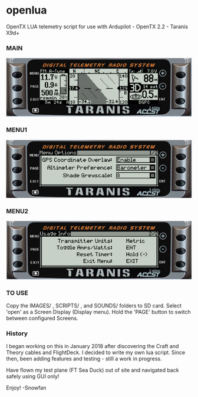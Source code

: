 # openlua
OpenTX LUA telemetry script for use with Ardupilot - OpenTX 2.2 - Taranis X9d+

### MAIN ###
![Main.png](Main.png)

### MENU1 ###
![Menu1.png](Menu1.png)

### MENU2 ###
![Menu2.png](Menu2.png)

### TO USE ###
Copy the IMAGES/ , SCRIPTS/ , and SOUNDS/ folders to SD card.  Select 'open' as a Screen Display (Display menu).  Hold the 'PAGE' button to switch between configured Screens.



### History ###
I began working on this in January 2018 after discovering the Craft and Theory cables and FlightDeck.  I decided to write my own lua script.
Since then, been adding features and testing - still a work in progress.

Have flown my test plane (FT Sea Duck) out of site and navigated back safely using GUI only!

Enjoy!
-Snowfan
